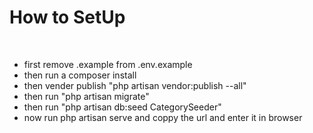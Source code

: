 <h1>How to SetUp</h1>
<br>
<ul>
    <li>
        first remove .example from .env.example
    </li>
    <li>
        then run a composer install 
    </li>
    <li>
        then vender publish  "php artisan vendor:publish --all"
    </li>
    <li>
        then run "php artisan migrate"
    </li>
    <li>
        then run "php artisan db:seed CategorySeeder"
    </li>
    <li>
        now run php artisan serve and coppy the url and enter it in browser
    </li>
</ul>

